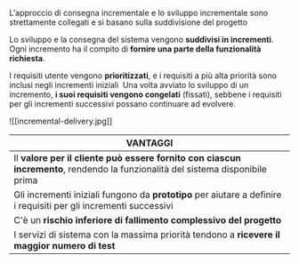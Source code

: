 L'approccio di consegna incrementale e lo sviluppo incrementale sono strettamente collegati e si basano sulla suddivisione del progetto

Lo sviluppo e la consegna del sistema vengono **suddivisi in incrementi**. Ogni incremento ha il compito di **fornire una parte della funzionalità richiesta**.

I requisiti utente vengono **prioritizzati**, e i requisiti a più alta priorità sono inclusi negli incrementi iniziali
 Una volta avviato lo sviluppo di un incremento, **i suoi requisiti vengono congelati** (fissati), sebbene i requisiti per gli incrementi successivi possano continuare ad evolvere.

![[incremental-delivery.jpg]]


| VANTAGGI                                                                                                                       |
| ------------------------------------------------------------------------------------------------------------------------------ |
| Il **valore per il cliente può essere fornito con ciascun incremento**, rendendo la funzionalità del sistema disponibile prima |
| Gli incrementi iniziali fungono da **prototipo** per aiutare a definire i requisiti per gli incrementi successivi              |
| C'è un **rischio inferiore di fallimento complessivo del progetto**                                                            |
| I servizi di sistema con la massima priorità tendono a **ricevere il maggior numero di test**                                  |
